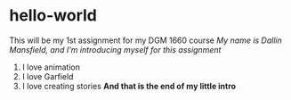 # hello-world
This will be my 1st assignment for my DGM 1660 course
*My name is Dallin Mansfield, and I'm introducing myself for this assignment*
1. I love animation
2. I love Garfield
3. I love creating stories
**And that is the end of my little intro**

